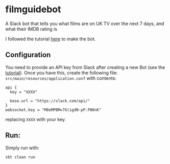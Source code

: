 # filmguidebot

A Slack bot that tells you what films are on UK TV over  the next 7 days, and what their IMDB rating is

I followed the tutorial [here](https://blog.scalac.io/2015/07/16/slack.html) to make the bot.

## Configuration

You need to provide an API key from Slack after creating a new Bot (see the [tutorial](https://blog.scalac.io/2015/07/16/slack.html)). Once you have this, create the following file: `src/main/resources/application.conf` with contents:

```
api {
  key = "XXXX"

  base.url = "https://slack.com/api/"
}
websocket.key = "M8eMPBM=7G(igdN-pP.FN0nK"
```
replacing `XXXX` with your key.

## Run:

Simply run with:

```
sbt clean run
```